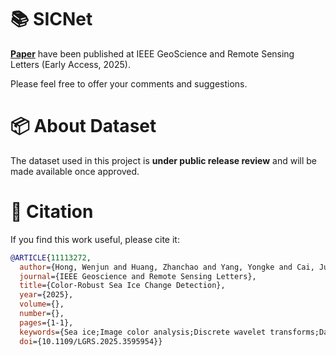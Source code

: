 # 📚 SICNet

[**Paper**](https://ieeexplore.ieee.org/document/11113272) have been published at IEEE GeoScience and Remote Sensing Letters (Early Access, 2025).

Please feel free to offer your comments and suggestions.


# 📦 About Dataset

The dataset used in this project is **under public release review** and will be made available once approved.


# 🔗 Citation

If you find this work useful, please cite it:

```bibtex
@ARTICLE{11113272,
  author={Hong, Wenjun and Huang, Zhanchao and Yang, Yongke and Cai, Junchao and Guan, Weiwang and Zhou, Jiajun and You, Luping and Su, Hua},
  journal={IEEE Geoscience and Remote Sensing Letters}, 
  title={Color-Robust Sea Ice Change Detection}, 
  year={2025},
  volume={},
  number={},
  pages={1-1},
  keywords={Sea ice;Image color analysis;Discrete wavelet transforms;Data models;Training;Robustness;Feature extraction;Remote sensing;Laplace equations;Optical sensors;Sea ice;Change detection;Deep learning;Wavelet transform},
  doi={10.1109/LGRS.2025.3595954}}
